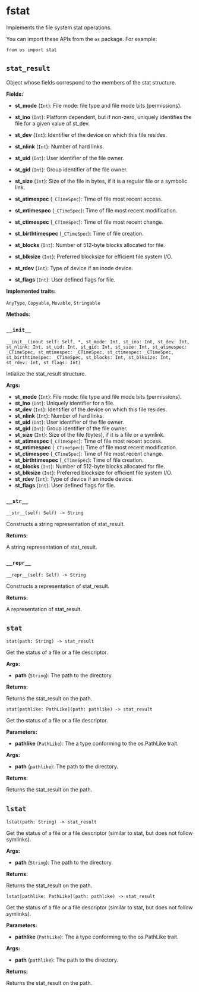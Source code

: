 # fstat

Implements the file system stat operations.

You can import these APIs from the `os` package. For example:

```
from os import stat
```

## `stat_result`[​](https://docs.modular.com/mojo/stdlib/os/fstat#stat_result "Direct link to stat_result")

Object whose fields correspond to the members of the stat structure.

**Fields:**

- ​**st\_mode** (`Int`): File mode: file type and file mode bits (permissions).

- ​**st\_ino** (`Int`): Platform dependent, but if non-zero, uniquely identifies the file for a given value of st\_dev.

- ​**st\_dev** (`Int`): Identifier of the device on which this file resides.

- ​**st\_nlink** (`Int`): Number of hard links.

- ​**st\_uid** (`Int`): User identifier of the file owner.

- ​**st\_gid** (`Int`): Group identifier of the file owner.

- ​**st\_size** (`Int`): Size of the file in bytes, if it is a regular file or a symbolic link.

- ​**st\_atimespec** (`_CTimeSpec`): Time of file most recent access.

- ​**st\_mtimespec** (`_CTimeSpec`): Time of file most recent modification.

- ​**st\_ctimespec** (`_CTimeSpec`): Time of file most recent change.

- ​**st\_birthtimespec** (`_CTimeSpec`): Time of file creation.

- ​**st\_blocks** (`Int`): Number of 512-byte blocks allocated for file.

- ​**st\_blksize** (`Int`): Preferred blocksize for efficient file system I/O.

- ​**st\_rdev** (`Int`): Type of device if an inode device.

- ​**st\_flags** (`Int`): User defined flags for file.

**Implemented traits:**

`AnyType`, `Copyable`, `Movable`, `Stringable`

**Methods:**

### `__init__`[​](https://docs.modular.com/mojo/stdlib/os/fstat#__init__ "Direct link to __init__")

`__init__(inout self: Self, *, st_mode: Int, st_ino: Int, st_dev: Int, st_nlink: Int, st_uid: Int, st_gid: Int, st_size: Int, st_atimespec: _CTimeSpec, st_mtimespec: _CTimeSpec, st_ctimespec: _CTimeSpec, st_birthtimespec: _CTimeSpec, st_blocks: Int, st_blksize: Int, st_rdev: Int, st_flags: Int)`

Intialize the stat\_result structure.

**Args:**

- ​**st\_mode** (`Int`): File mode: file type and file mode bits (permissions).
- ​**st\_ino** (`Int`): Uniquely identifier for a file.
- ​**st\_dev** (`Int`): Identifier of the device on which this file resides.
- ​**st\_nlink** (`Int`): Number of hard links.
- ​**st\_uid** (`Int`): User identifier of the file owner.
- ​**st\_gid** (`Int`): Group identifier of the file owner.
- ​**st\_size** (`Int`): Size of the file (bytes), if it is a file or a symlink.
- ​**st\_atimespec** (`_CTimeSpec`): Time of file most recent access.
- ​**st\_mtimespec** (`_CTimeSpec`): Time of file most recent modification.
- ​**st\_ctimespec** (`_CTimeSpec`): Time of file most recent change.
- ​**st\_birthtimespec** (`_CTimeSpec`): Time of file creation.
- ​**st\_blocks** (`Int`): Number of 512-byte blocks allocated for file.
- ​**st\_blksize** (`Int`): Preferred blocksize for efficient file system I/O.
- ​**st\_rdev** (`Int`): Type of device if an inode device.
- ​**st\_flags** (`Int`): User defined flags for file.

### `__str__`[​](https://docs.modular.com/mojo/stdlib/os/fstat#__str__ "Direct link to __str__")

`__str__(self: Self) -> String`

Constructs a string representation of stat\_result.

**Returns:**

A string representation of stat\_result.

### `__repr__`[​](https://docs.modular.com/mojo/stdlib/os/fstat#__repr__ "Direct link to __repr__")

`__repr__(self: Self) -> String`

Constructs a representation of stat\_result.

**Returns:**

A representation of stat\_result.

## `stat`[​](https://docs.modular.com/mojo/stdlib/os/fstat#stat "Direct link to stat")

`stat(path: String) -> stat_result`

Get the status of a file or a file descriptor.

**Args:**

- ​**path** (`String`): The path to the directory.

**Returns:**

Returns the stat\_result on the path.

`stat[pathlike: PathLike](path: pathlike) -> stat_result`

Get the status of a file or a file descriptor.

**Parameters:**

- ​**pathlike** (`PathLike`): The a type conforming to the os.PathLike trait.

**Args:**

- ​**path** (`pathlike`): The path to the directory.

**Returns:**

Returns the stat\_result on the path.

## `lstat`[​](https://docs.modular.com/mojo/stdlib/os/fstat#lstat "Direct link to lstat")

`lstat(path: String) -> stat_result`

Get the status of a file or a file descriptor (similar to stat, but does not follow symlinks).

**Args:**

- ​**path** (`String`): The path to the directory.

**Returns:**

Returns the stat\_result on the path.

`lstat[pathlike: PathLike](path: pathlike) -> stat_result`

Get the status of a file or a file descriptor (similar to stat, but does not follow symlinks).

**Parameters:**

- ​**pathlike** (`PathLike`): The a type conforming to the os.PathLike trait.

**Args:**

- ​**path** (`pathlike`): The path to the directory.

**Returns:**

Returns the stat\_result on the path.